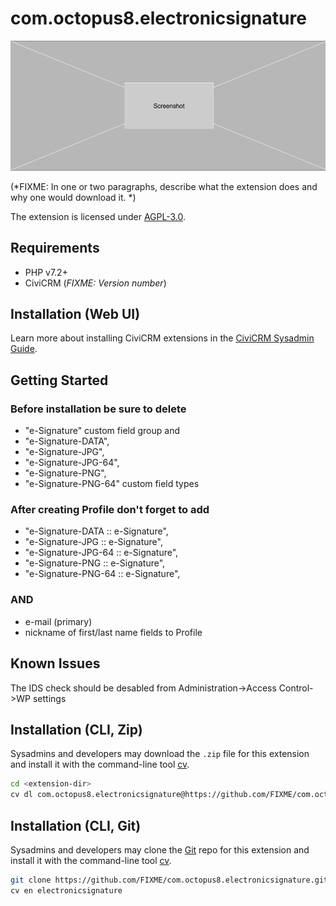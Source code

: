 # com.octopus8.electronicsignature

![Screenshot](/images/screenshot.png)

(*FIXME: In one or two paragraphs, describe what the extension does and why one would download it. *)

The extension is licensed under [AGPL-3.0](LICENSE.txt).

## Requirements

* PHP v7.2+
* CiviCRM (*FIXME: Version number*)

## Installation (Web UI)

Learn more about installing CiviCRM extensions in the [CiviCRM Sysadmin Guide](https://docs.civicrm.org/sysadmin/en/latest/customize/extensions/).

## Getting Started

### Before installation be sure to delete 

* "e-Signature" custom field group and 
* "e-Signature-DATA", 
* "e-Signature-JPG", 
* "e-Signature-JPG-64", 
* "e-Signature-PNG", 
* "e-Signature-PNG-64" custom field types

### After creating Profile don't forget to add
* "e-Signature-DATA :: e-Signature", 
* "e-Signature-JPG :: e-Signature", 
* "e-Signature-JPG-64 :: e-Signature", 
* "e-Signature-PNG :: e-Signature", 
* "e-Signature-PNG-64 :: e-Signature", 

### AND
* e-mail (primary)
* nickname of first/last name
fields to Profile

## Known Issues

The IDS check should be desabled from Administration->Access Control->WP settings

## Installation (CLI, Zip)

Sysadmins and developers may download the `.zip` file for this extension and
install it with the command-line tool [cv](https://github.com/civicrm/cv).

```bash
cd <extension-dir>
cv dl com.octopus8.electronicsignature@https://github.com/FIXME/com.octopus8.electronicsignature/archive/master.zip
```

## Installation (CLI, Git)

Sysadmins and developers may clone the [Git](https://en.wikipedia.org/wiki/Git) repo for this extension and
install it with the command-line tool [cv](https://github.com/civicrm/cv).

```bash
git clone https://github.com/FIXME/com.octopus8.electronicsignature.git
cv en electronicsignature
```

